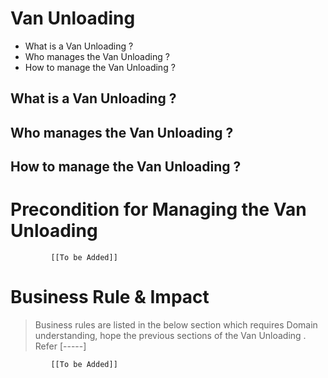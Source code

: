 # Van Unloading

* What is a Van Unloading ?
* Who manages the Van Unloading ?
* How to manage the Van Unloading ? 

## What is a Van Unloading ?
## Who manages the Van Unloading ?
## How to manage the Van Unloading ? 

# Precondition for Managing the Van Unloading 




             [[To be Added]]
 




# Business Rule & Impact 

> Business rules are listed in the below section which requires Domain understanding, hope the previous sections of the Van Unloading . Refer [-----]


             [[To be Added]]
 


